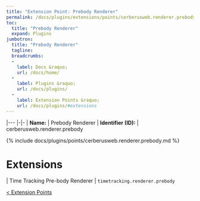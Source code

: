```yaml
---
title: "Extension Point: Prebody Renderer"
permalink: /docs/plugins/extensions/points/cerberusweb.renderer.prebody/
toc:
  title: "Prebody Renderer"
  expand: Plugins
jumbotron:
  title: "Prebody Renderer"
  tagline: 
  breadcrumbs:
  -
    label: Docs &raquo;
    url: /docs/home/
  -
    label: Plugins &raquo;
    url: /docs/plugins/
  -
    label: Extension Points &raquo;
    url: /docs/plugins/#extensions
---
```


|---
|-|-
| **Name:** | Prebody Renderer
| **Identifier (ID):** | cerberusweb.renderer.prebody

{% include docs/plugins/points/cerberusweb.renderer.prebody.md %}

# Extensions

| Time Tracking Pre-body Renderer | `timetracking.renderer.prebody`

<div class="section-nav">
	<div class="left">
		<a href="/docs/plugins/extensions/#extension-points" class="prev">&lt; Extension Points</a>
	</div>
	<div class="right align-right">
	</div>
</div>
<div class="clear"></div>